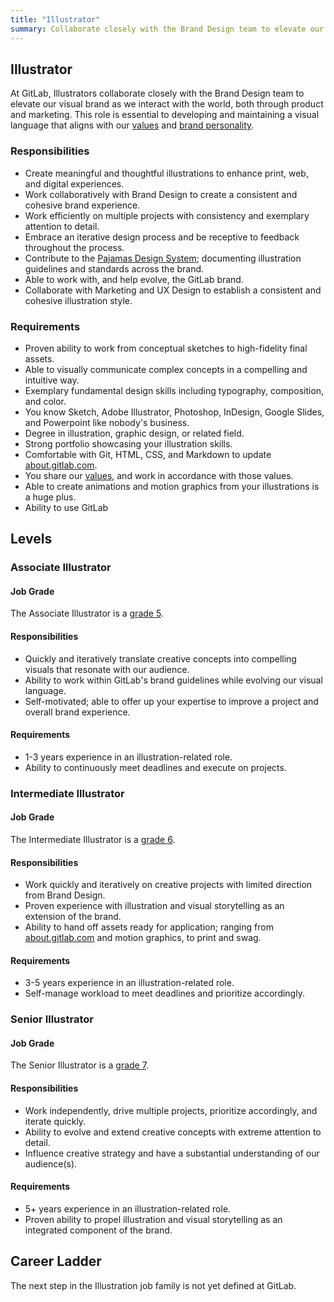 ```yaml
---
title: "Illustrator"
summary: Collaborate closely with the Brand Design team to elevate our visual brand as we interact with the world, both through product and marketing.
---
```


## Illustrator

At GitLab, Illustrators collaborate closely with the Brand Design team to elevate our visual brand as we interact with the world, both through product and marketing. This role is essential to developing and maintaining a visual language that aligns with our [values](/handbook/values/) and [brand personality](https://design.gitlab.com/brand-design/marketing-illustrations/).

### Responsibilities

- Create meaningful and thoughtful illustrations to enhance print, web, and digital experiences.
- Work collaboratively with Brand Design to create a consistent and cohesive brand experience.
- Work efficiently on multiple projects with consistency and exemplary attention to detail.
- Embrace an iterative design process and be receptive to feedback throughout the process.
- Contribute to the [Pajamas Design System](https://design.gitlab.com/); documenting illustration guidelines and standards across the brand.
- Able to work with, and help evolve, the GitLab brand.
- Collaborate with Marketing and UX Design to establish a consistent and cohesive illustration style.

### Requirements

- Proven ability to work from conceptual sketches to high-fidelity final assets.
- Able to visually communicate complex concepts in a compelling and intuitive way.
- Exemplary fundamental design skills including typography, composition, and color.
- You know Sketch, Adobe Illustrator, Photoshop, InDesign, Google Slides, and Powerpoint like nobody's business.
- Degree in illustration, graphic design, or related field.
- Strong portfolio showcasing your illustration skills.
- Comfortable with Git, HTML, CSS, and Markdown to update [about.gitlab.com](https://about.gitlab.com/).
- You share our [values](/handbook/values/), and work in accordance with those values.
- Able to create animations and motion graphics from your illustrations is a huge plus.
- Ability to use GitLab

## Levels

### Associate Illustrator

#### Job Grade

The Associate Illustrator is a [grade 5](/handbook/total-rewards/compensation/compensation-calculator/#gitlab-job-grades).

#### Responsibilities

- Quickly and iteratively translate creative concepts into compelling visuals that resonate with our audience.
- Ability to work within GitLab's brand guidelines while evolving our visual language.
- Self-motivated; able to offer up your expertise to improve a project and overall brand experience.

#### Requirements

- 1-3 years experience in an illustration-related role.
- Ability to continuously meet deadlines and execute on projects.

### Intermediate Illustrator

#### Job Grade

The Intermediate Illustrator is a [grade 6](/handbook/total-rewards/compensation/compensation-calculator/#gitlab-job-grades).

#### Responsibilities

- Work quickly and iteratively on creative projects with limited direction from Brand Design.
- Proven experience with illustration and visual storytelling as an extension of the brand.
- Ability to hand off assets ready for application; ranging from [about.gitlab.com](https://about.gitlab.com/) and motion graphics, to print and swag.

#### Requirements

- 3-5 years experience in an illustration-related role.
- Self-manage workload to meet deadlines and prioritize accordingly.

### Senior Illustrator

#### Job Grade

The Senior Illustrator is a [grade 7](/handbook/total-rewards/compensation/compensation-calculator/#gitlab-job-grades).

#### Responsibilities

- Work independently, drive multiple projects, prioritize accordingly, and iterate quickly.
- Ability to evolve and extend creative concepts with extreme attention to detail.
- Influence creative strategy and have a substantial understanding of our audience(s).

#### Requirements

- 5+ years experience in an illustration-related role.
- Proven ability to propel illustration and visual storytelling as an integrated component of the brand.

## Career Ladder

The next step in the Illustration job family is not yet defined at GitLab.
